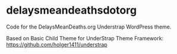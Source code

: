# delaysmeandeathsdotorg

Code for the DelaysMeanDeaths.org Understrap WordPress theme.

Based on Basic Child Theme for UnderStrap Theme Framework: https://github.com/holger1411/understrap
